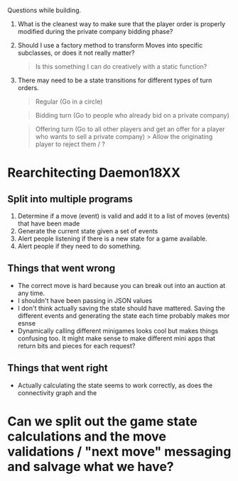 Questions while building.

1. What is the cleanest way to make sure that the player order is properly modified during the private company bidding phase?

2. Should I use a factory method to transform Moves into specific subclasses, or does it not really matter?
    > Is this something I can do creatively with a static function?
    
3. There may need to be a state transitions for different types of turn orders.

    > Regular (Go in a circle)

    > Bidding turn (Go to people who already bid on a private company)

    > Offering turn (Go to all other players and get an offer for a player who wants to sell a private company)
        > Allow the originating player to reject them / ?
    
 

# Rearchitecting Daemon18XX

## Split into multiple programs

1. Determine if a move (event) is valid and add it to a list of moves (events) that have been made
2. Generate the current state given a set of events
3. Alert people listening if there is a new state for a game available.
4. Alert people if they need to do something.

## Things that went wrong

- The correct move is hard because you can break out into an auction at any time.
- I shouldn't have been passing in JSON values
- I don't think actually saving the state should have mattered.  Saving the different events and generating the state each time probably makes mor esnse
- Dynamically calling different minigames looks cool but makes things confusing too.  It might make sense to make different mini apps that return bits and pieces for each request?

## Things that went right

- Actually calculating the state seems to work correctly, as does the connectivity graph and the 





# Can we split out the game state calculations and the move validations / "next move" messaging and salvage what we have?

